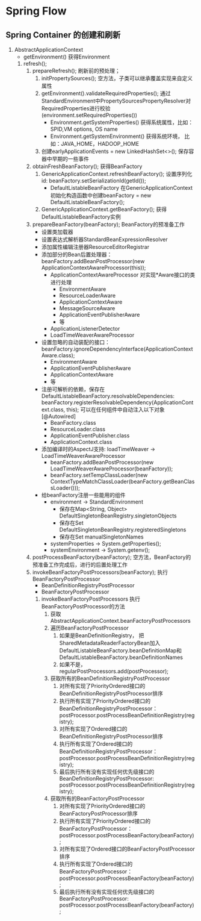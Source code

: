# Spring Flow

## Spring Container 的创建和刷新

1. AbstractApplicationContext
    - getEnvironment() 获得Environment
    1. refresh();
        1. prepareRefresh(); 刷新前的预处理；
            1. initPropertySources(); 空方法，子类可以继承覆盖实现来自定义属性
            2. getEnvironment().validateRequiredProperties(); 通过StandardEnvironment中PropertySourcesPropertyResolver对RequiredProperties进行校验(environment.setRequiredProperties())
                - Environment.getSystemProperties() 获得系统属性，比如：SPID,VM options, OS name
                - Environment.getSystemEnvironment() 获得系统环境， 比如：JAVA_HOME，HADOOP_HOME
            3. 创建earlyApplicationEvents = new LinkedHashSet<>(); 保存容器中早期的一些事件            
        2. obtainFreshBeanFactory(); 获得BeanFactory
            1. GenericApplicationContext.refreshBeanFactory(); 设置序列化id: beanFactory.setSerializationId(getId());
                - DefaultListableBeanFactory 在GenericApplicationContext初始化构造函数中创建beanFactory = new DefaultListableBeanFactory();
            2. GenericApplicationContext.getBeanFactory(); 获得DefaultListableBeanFactory实例      
        3. prepareBeanFactory(beanFactory); BeanFactory的预准备工作
            - 设置类加载器
            - 设置表达式解析器StandardBeanExpressionResolver
            - 添加属性编辑注册器ResourceEditorRegistrar
            - 添加部分的Bean后置处理器：beanFactory.addBeanPostProcessor(new ApplicationContextAwareProcessor(this));
                - ApplicationContextAwareProcessor 对实现*Aware接口的类进行处理
                    - EnvironmentAware
                    - ResourceLoaderAware
                    - ApplicationContextAware
                    - MessageSourceAware
                    - ApplicationEventPublisherAware
                    - 等
                - ApplicationListenerDetector
                - LoadTimeWeaverAwareProcessor
            - 设置忽略的自动装配的接口：beanFactory.ignoreDependencyInterface(ApplicationContextAware.class);
                - EnvironmentAware
                - ApplicationEventPublisherAware
                - ApplicationContextAware
                - 等
            - 注册可解析的依赖，保存在DefaultListableBeanFactory.resolvableDependencies: beanFactory.registerResolvableDependency(ApplicationContext.class, this); 可以在任何组件中自动注入以下对象[@Autowired]
                - BeanFactory.class
                - ResourceLoader.class
                - ApplicationEventPublisher.class
                - ApplicationContext.class
            - 添加编译时的AspectJ支持: loadTimeWeaver -> LoadTimeWeaverAwareProcessor
                - beanFactory.addBeanPostProcessor(new LoadTimeWeaverAwareProcessor(beanFactory));
                - beanFactory.setTempClassLoader(new ContextTypeMatchClassLoader(beanFactory.getBeanClassLoader()));
            - 给beanFactory注册一些能用的组件
                - environment -> StandardEnvironment
                    - 保存在Map<String, Object> DefaultSingletonBeanRegistry.singletonObjects
                    - 保存在Set<String> DefaultSingletonBeanRegistry.registeredSingletons
                    - 保存在Set<String> manualSingletonNames
                - systemProperties -> System.getProperties();
                - systemEnvironment -> System.getenv();
        4. postProcessBeanFactory(beanFactory); 空方法，BeanFactory的预准备工作完成后，进行的后置处理工作
        5. invokeBeanFactoryPostProcessors(beanFactory); 执行BeanFactoryPostProcessor
            - BeanDefinitionRegistryPostProcessor
            - BeanFactoryPostProcessor
            1. invokeBeanFactoryPostProcessors 执行BeanFactoryPostProcessor的方法
                1. 获取AbstractApplicationContext.beanFactoryPostProcessors
                2. 遍历BeanFactoryPostProcessor
                    1. 如果是BeanDefinitionRegistry， 把SharedMetadataReaderFactoryBean加入DefaultListableBeanFactory.beanDefinitionMap和DefaultListableBeanFactory.beanDefinitionNames
                    2. 如果不是， regularPostProcessors.add(postProcessor);
                3. 获取所有的BeanDefinitionRegistryPostProcessor
                    1. 对所有实现了PriorityOrdered接口的BeanDefinitionRegistryPostProcessor排序
                    2. 执行所有实现了PriorityOrdered接口的BeanDefinitionRegistryPostProcessor：postProcessor.postProcessBeanDefinitionRegistry(registry);
                    3. 对所有实现了Ordered接口的BeanDefinitionRegistryPostProcessor排序
                    4. 执行所有实现了Ordered接口的BeanDefinitionRegistryPostProcessor：postProcessor.postProcessBeanDefinitionRegistry(registry);
                    5. 最后执行所有没有实现任何优先级接口的BeanDefinitionRegistryPostProcessor: postProcessor.postProcessBeanDefinitionRegistry(registry);
                4. 获取所有的BeanFactoryPostProcessor
                    1. 对所有实现了PriorityOrdered接口的BeanFactoryPostProcessor排序
                    2. 执行所有实现了PriorityOrdered接口的BeanFactoryPostProcessor：postProcessor.postProcessBeanFactory(beanFactory);
                    3. 对所有实现了Ordered接口的BeanFactoryPostProcessor排序
                    4. 执行所有实现了Ordered接口的BeanFactoryPostProcessor：postProcessor.postProcessBeanFactory(beanFactory);
                    5. 最后执行所有没有实现任何优先级接口的BeanFactoryPostProcessor: postProcessor.postProcessBeanFactory(beanFactory);
                    
                    
                    
                    
                
                
                    
                   
                    
                   
                    
                    